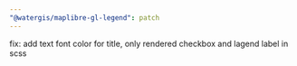```yaml
---
"@watergis/maplibre-gl-legend": patch
---
```


fix: add text font color for title, only rendered checkbox and lagend label in scss
